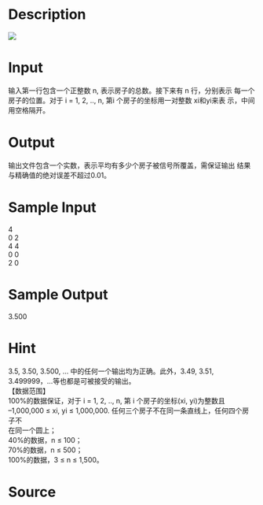 
# Description

<div class="content"><img border="0" src="source/bzoj/1913/img/aHR0cHM6Ly9seWRzeS5jb20vSnVkZ2VPbmxpbmUvaW1hZ2VzLzE5MTNfMS5qcGc=.jpg"/> </div>

# Input

<div class="content">输入第一行包含一个正整数 n, 表示房子的总数。接下来有 n 行，分别表示
每一个房子的位置。对于 i = 1, 2, .., n, 第i 个房子的坐标用一对整数 xi和yi来表
示，中间用空格隔开。 </div>

# Output

<div class="content">输出文件包含一个实数，表示平均有多少个房子被信号所覆盖，需保证输出
结果与精确值的绝对误差不超过0.01。 </div>

# Sample Input

<div class="content"><span class="sampledata">4 <br/>
0 2 <br/>
4 4 <br/>
0 0 <br/>
2 0 </span></div>

# Sample Output

<div class="content"><span class="sampledata">3.500 </span></div>

# Hint

<div class="content"><p>3.5, 3.50, 3.500,  …  中的任何一个输出均为正确。此外，3.49, 3.51, <br/>
3.499999，…等也都是可被接受的输出。 <br/>
【数据范围】 <br/>
100%的数据保证，对于 i  = 1, 2, ..,  n, 第 i 个房子的坐标(xi,  yi)为整数且 <br/>
–1,000,000 ≤ xi, yi ≤ 1,000,000. 任何三个房子不在同一条直线上，任何四个房子不<br/>
在同一个圆上； <br/>
40%的数据，n ≤ 100； <br/>
70%的数据，n ≤ 500； <br/>
100%的数据，3 ≤ n ≤ 1,500。 <br/>
 </p></div>

# Source

<div class="content"><p><a href="problemset.php?search="></a></p></div>

